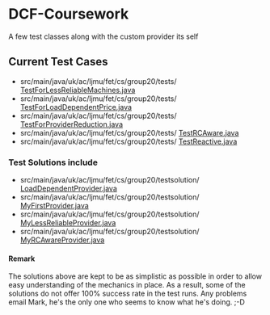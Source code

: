 # DCF-Coursework
A few test classes along with the custom provider its self

## Current Test Cases

* src/main/java/uk/ac/ljmu/fet/cs/group20/tests/  [TestForLessReliableMachines.java](https://bitbucket.org/group20-/dcf-coursework/src/b9587bb223f754b6dff53cee2747b18f1cca8569/src/main/java/uk/ac/ljmu/fet/cs/group20/tests/TestForLessReliableMachines.java?at=master&fileviewer=file-view-default)
* src/main/java/uk/ac/ljmu/fet/cs/group20/tests/  [TestForLoadDependentPrice.java](https://bitbucket.org/group20-/dcf-coursework/src/b9587bb223f754b6dff53cee2747b18f1cca8569/src/main/java/uk/ac/ljmu/fet/cs/group20/tests/TestForLoadDependentPrice.java?at=master&fileviewer=file-view-default)
* src/main/java/uk/ac/ljmu/fet/cs/group20/tests/  [TestForProviderReduction.java](https://bitbucket.org/group20-/dcf-coursework/src/b9587bb223f754b6dff53cee2747b18f1cca8569/src/main/java/uk/ac/ljmu/fet/cs/group20/tests/TestForProviderReduction.java?at=master&fileviewer=file-view-default)
* src/main/java/uk/ac/ljmu/fet/cs/group20/tests/  [TestRCAware.java](https://bitbucket.org/group20-/dcf-coursework/src/b9587bb223f754b6dff53cee2747b18f1cca8569/src/main/java/uk/ac/ljmu/fet/cs/group20/tests/TestRCAware.java?at=master&fileviewer=file-view-default)
* src/main/java/uk/ac/ljmu/fet/cs/group20/tests/  [TestReactive.java](https://bitbucket.org/group20-/dcf-coursework/src/b9587bb223f754b6dff53cee2747b18f1cca8569/src/main/java/uk/ac/ljmu/fet/cs/group20/tests/TestReactive.java?at=master&fileviewer=file-view-default)

### Test Solutions include

* src/main/java/uk/ac/ljmu/fet/cs/group20/testsolution/  [LoadDependentProvider.java](https://bitbucket.org/group20-/dcf-coursework/src/b9587bb223f754b6dff53cee2747b18f1cca8569/src/main/java/uk/ac/ljmu/fet/cs/group20/testsolution/LoadDependentProvider.java?at=master&fileviewer=file-view-default)
* src/main/java/uk/ac/ljmu/fet/cs/group20/testsolution/  [MyFirstProvider.java](https://bitbucket.org/group20-/dcf-coursework/src/b9587bb223f754b6dff53cee2747b18f1cca8569/src/main/java/uk/ac/ljmu/fet/cs/group20/testsolution/MyFirstProvider.java?at=master&fileviewer=file-view-default)
* src/main/java/uk/ac/ljmu/fet/cs/group20/testsolution/  [MyLessReliableProvider.java](https://bitbucket.org/group20-/dcf-coursework/src/b9587bb223f754b6dff53cee2747b18f1cca8569/src/main/java/uk/ac/ljmu/fet/cs/group20/testsolution/MyLessReliableProvider.java?at=master&fileviewer=file-view-default)
* src/main/java/uk/ac/ljmu/fet/cs/group20/testsolution/  [MyRCAwareProvider.java](https://bitbucket.org/group20-/dcf-coursework/src/b9587bb223f754b6dff53cee2747b18f1cca8569/src/main/java/uk/ac/ljmu/fet/cs/group20/testsolution/MyRCAwareProvider.java?at=master&fileviewer=file-view-default)

#### Remark
The solutions above are kept to be as simplistic as possible in order to allow easy understanding of the mechanics in place. As a result, some of the solutions do not offer 100% success rate in the test runs. Any problems email Mark, he's the only one who seems to know what he's doing. ;-D